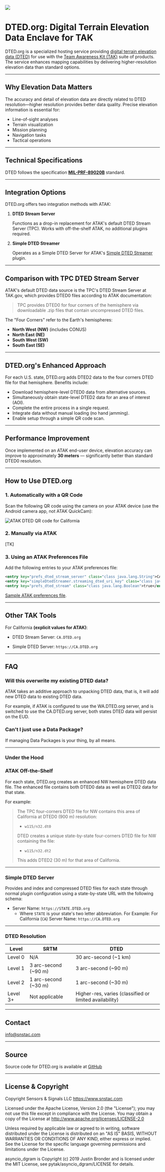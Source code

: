 ![](media/noun-elevation-5901019-10pct.png)

# DTED.org: Digital Terrain Elevation Data Enclave for TAK

DTED.org is a specialized hosting service providing [digital terrain elevation data (DTED)](https://en.wikipedia.org/wiki/DTED) for use with the [Team Awareness Kit (TAK)](https://www.tak.gov) suite of products. The service enhances mapping capabilities by delivering higher-resolution elevation data than standard options.

---

## Why Elevation Data Matters

The accuracy and detail of elevation data are directly related to DTED resolution—higher resolution provides better data quality. Precise elevation information is essential for:

- Line-of-sight analyses
- Terrain visualization
- Mission planning
- Navigation tasks
- Tactical operations

---

## Technical Specifications

DTED follows the specification [**MIL-PRF-89020B**](http://www.pancroma.com/downloads/MIL-PDF-89020B.pdf) standard.

---

## Integration Options

DTED.org offers two integration methods with ATAK:

1. **DTED Stream Server**

   Functions as a drop-in replacement for ATAK's default DTED Stream Server (TPC). Works with off-the-shelf ATAK, no additional plugins required.

2. **Simple DTED Streamer**

   Operates as a Simple DTED Server for ATAK's [Simple DTED Streamer](https://tak.gov/plugins/simple-dted-streamer) plugin.

---

## Comparison with TPC DTED Stream Server

ATAK's default DTED data source is the TPC's DTED Stream Server at TAK.gov, which provides DTED0 files according to ATAK documentation:

   > TPC provides DTED0 for four corners of the hemisphere via downloadable .zip files that contain uncompressed DTED files.

The "Four Corners" refer to the Earth's hemispheres:  

- **North West (NW)** (includes CONUS)  
- **North East (NE)**  
- **South West (SW)**  
- **South East (SE)**  

---

## DTED.org's Enhanced Approach

For each U.S. state, DTED.org adds DTED2 data to the four corners DTED file for that hemisphere. Benefits include:

- Download hemisphere-level DTED0 data from alternative sources.
- Simultaneously obtain state-level DTED2 data for an area of interest (AOI).
- Complete the entire process in a single request.
- Integrate data without manual loading (no hand jamming).
- Enable setup through a simple QR code scan.

---

## Performance Improvement

Once implemented on an ATAK end-user device, elevation accuracy can improve to approximately **30 meters** — significantly better than standard DTED0 resolution.

---

## How to Use DTED.org

### 1. Automatically with a QR Code

Scan the following QR code using the camera on your ATAK device (use the Android camera app, not ATAK QuickCam):

![ATAK DTED QR code for California](https://CA.DTED.org/CA-QR.png)

### 2. Manually via ATAK

[TK]

### 3. Using an ATAK Preferences File

Add the following entries to your ATAK preferences file:

```xml
<entry key="prefs_dted_stream_server" class="class java.lang.String">CA.DTED.org</entry>
<entry key="simpleDtedStreamer.streaming_dted_uri_key" class="class java.lang.String">https://CA.DTED.org</entry>
<entry key="prefs_dted_stream" class="class java.lang.Boolean">true</entry>
```

[Sample ATAK preferences file](https://ca.dted.org/CA.DTED.org.pref).

---

## Other TAK Tools

For California **(explicit values for ATAK)**:

* DTED Stream Server: `CA.DTED.org`

* Simple DTED Server: `https://CA.DTED.org`

---

## FAQ

### Will this overwrite my existing DTED data?

ATAK takes an additive approach to unpacking DTED data, that is, it will add new DTED data to existing DTED data. 

For example, if ATAK is configured to use the WA.DTED.org server, and is switched to use the CA.DTED.org server, both states DTED data will persist on the EUD.

### Can't I just use a Data Package?

If managing Data Packages is your thing, by all means.

---

### Under the Hood

### ATAK Off-the-Shelf

For each state, DTED.org creates an enhanced NW hemisphere DTED data file. The enhanced file contains both DTED0 data as well as DTED2 data for that state.

For example:

> The TPC four-corners DTED file for NW contains this area of California at DTED0 (900 m) resolution:
>
> * `w115/n32.dt0`
>
> DTED creates a unique state-by-state four-corners DTED file for NW containing the file:
>
> * `w115/n32.dt2`
>
> This adds DTED2 (30 m) for that area of California.

---

### Simple DTED Server

Provides and index and compressed DTED files for each state through normal plugin configuration using a state-by-state URL with the following schema:

* Server Name: `https://STATE.DTED.org`
	* Where `STATE` is your state's two letter abbreviation. 
	  For Example: For California (`CA`) Server Name: `https://CA.DTED.org`

---

### DTED Resolution

| Level    | SRTM                 | DTED                                                    |
| -------- | -------------------- | ------------------------------------------------------- |
| Level 0  | N/A                  | 30 arc-second (~1 km)                                   |
| Level 1  | 3 arc-second (~90 m) | 3 arc-second (~90 m)                                    |
| Level 2  | 1 arc-second (~30 m) | 1 arc-second (~30 m)                                    |
| Level 3+ | Not applicable       | Higher-res, varies (classified or limited availability) |

--- 

## Contact

[info@snstac.com](mailto:info@snstac.com)

--- 

## Source

Source code for DTED.org is available at [GitHub](https://github.com/snstac/DTED.org)

---

## License & Copyright

Copyright Sensors & Signals LLC https://www.snstac.com

Licensed under the Apache License, Version 2.0 (the "License");
you may not use this file except in compliance with the License.
You may obtain a copy of the License at http://www.apache.org/licenses/LICENSE-2.0

Unless required by applicable law or agreed to in writing, software
distributed under the License is distributed on an "AS IS" BASIS,
WITHOUT WARRANTIES OR CONDITIONS OF ANY KIND, either express or implied.
See the License for the specific language governing permissions and
limitations under the License.

asyncio_dgram is Copyright (c) 2019 Justin Bronder and is licensed under the MIT
License, see pytak/asyncio_dgram/LICENSE for details.
